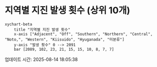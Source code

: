 # 지역별 지진 발생 횟수 (상위 10개)

```mermaid
xychart-beta
    title "지역별 지진 발생 횟수"
    x-axis ["Adjacent", "Off", "Southern", "Northern", "Central", "Noto,", "Western", "Kiisuido", "Hyuganada", "미분류"]
    y-axis "발생 횟수" 0 --> 2091
    bar [2089, 102, 23, 21, 15, 15, 10, 8, 7, 7]
```

업데이트 시간: 2025-08-14 18:05:38
